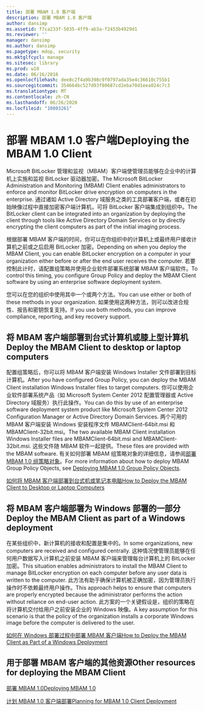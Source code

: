 ```yaml
---
title: 部署 MBAM 1.0 客户端
description: 部署 MBAM 1.0 客户端
author: dansimp
ms.assetid: f7ca233f-5035-4ff9-ab3a-f2453b4929d1
ms.reviewer: ''
manager: dansimp
ms.author: dansimp
ms.pagetype: mdop, security
ms.mktglfcycl: manage
ms.sitesec: library
ms.prod: w10
ms.date: 06/16/2016
ms.openlocfilehash: dee8c2f4a9b398c9f0797ada35e4c36610c755b1
ms.sourcegitcommit: 354664bc527d93f80687cd2eba70d1eea024c7c3
ms.translationtype: MT
ms.contentlocale: zh-CN
ms.lasthandoff: 06/26/2020
ms.locfileid: "10803261"
---
```

# <span data-ttu-id="380d3-103">部署 MBAM 1.0 客户端</span><span class="sxs-lookup"><span data-stu-id="380d3-103">Deploying the MBAM 1.0 Client</span></span>


<span data-ttu-id="380d3-104">Microsoft BitLocker 管理和监视（MBAM）客户端使管理员能够在企业中的计算机上实施和监视 BitLocker 驱动器加密。</span><span class="sxs-lookup"><span data-stu-id="380d3-104">The Microsoft BitLocker Administration and Monitoring (MBAM) Client enables administrators to enforce and monitor BitLocker drive encryption on computers in the enterprise.</span></span> <span data-ttu-id="380d3-105">通过诸如 Active Directory 域服务之类的工具部署客户端，或者在初始映像过程中直接加密客户端计算机，可将 BitLocker 客户端集成到组织中。</span><span class="sxs-lookup"><span data-stu-id="380d3-105">The BitLocker client can be integrated into an organization by deploying the client through tools like Active Directory Domain Services or by directly encrypting the client computers as part of the initial imaging process.</span></span>

<span data-ttu-id="380d3-106">根据部署 MBAM 客户端的时间，你可以在你组织中的计算机上或最终用户接收计算机之前或之后启用 BitLocker 加密。</span><span class="sxs-lookup"><span data-stu-id="380d3-106">Depending on when you deploy the MBAM Client, you can enable BitLocker encryption on a computer in your organization either before or after the end user receives the computer.</span></span> <span data-ttu-id="380d3-107">若要控制此计时，请配置组策略并使用企业软件部署系统部署 MBAM 客户端软件。</span><span class="sxs-lookup"><span data-stu-id="380d3-107">To control this timing, you configure Group Policy and deploy the MBAM Client software by using an enterprise software deployment system.</span></span>

<span data-ttu-id="380d3-108">您可以在您的组织中使用其中一个或两个方法。</span><span class="sxs-lookup"><span data-stu-id="380d3-108">You can use either or both of these methods in your organization.</span></span> <span data-ttu-id="380d3-109">如果使用这两种方法，则可以改进合规性、报告和密钥恢复支持。</span><span class="sxs-lookup"><span data-stu-id="380d3-109">If you use both methods, you can improve compliance, reporting, and key recovery support.</span></span>

## <span data-ttu-id="380d3-110">将 MBAM 客户端部署到台式计算机或膝上型计算机</span><span class="sxs-lookup"><span data-stu-id="380d3-110">Deploy the MBAM Client to desktop or laptop computers</span></span>


<span data-ttu-id="380d3-111">配置组策略后，你可以将 MBAM 客户端安装 Windows Installer 文件部署到目标计算机。</span><span class="sxs-lookup"><span data-stu-id="380d3-111">After you have configured Group Policy, you can deploy the MBAM Client installation Windows Installer files to target computers.</span></span> <span data-ttu-id="380d3-112">你可以使用企业软件部署系统产品（如 Microsoft System Center 2012 配置管理器或 Active Directory 域服务）执行此操作。</span><span class="sxs-lookup"><span data-stu-id="380d3-112">You can do this by use of an enterprise software deployment system product like Microsoft System Center 2012 Configuration Manager or Active Directory Domain Services.</span></span> <span data-ttu-id="380d3-113">两个可用的 MBAM 客户端安装 Windows 安装程序文件 MBAMClient-64bit.msi 和 MBAMClient-32bit.msi。</span><span class="sxs-lookup"><span data-stu-id="380d3-113">The two available MBAM Client installation Windows Installer files are MBAMClient-64bit.msi and MBAMClient-32bit.msi.</span></span> <span data-ttu-id="380d3-114">这些文件随 MBAM 软件一起提供。</span><span class="sxs-lookup"><span data-stu-id="380d3-114">These files are provided with the MBAM software.</span></span> <span data-ttu-id="380d3-115">有关如何部署 MBAM 组策略对象的详细信息，请参阅[部署 MBAM 1.0 组策略对象](deploying-mbam-10-group-policy-objects.md)。</span><span class="sxs-lookup"><span data-stu-id="380d3-115">For more information about how to deploy MBAM Group Policy Objects, see [Deploying MBAM 1.0 Group Policy Objects](deploying-mbam-10-group-policy-objects.md).</span></span>

[<span data-ttu-id="380d3-116">如何将 MBAM 客户端部署到台式机或笔记本电脑</span><span class="sxs-lookup"><span data-stu-id="380d3-116">How to Deploy the MBAM Client to Desktop or Laptop Computers</span></span>](how-to-deploy-the-mbam-client-to-desktop-or-laptop-computers-mbam-1.md)

## <span data-ttu-id="380d3-117">将 MBAM 客户端部署为 Windows 部署的一部分</span><span class="sxs-lookup"><span data-stu-id="380d3-117">Deploy the MBAM Client as part of a Windows deployment</span></span>


<span data-ttu-id="380d3-118">在某些组织中，新计算机的接收和配置是集中的。</span><span class="sxs-lookup"><span data-stu-id="380d3-118">In some organizations, new computers are received and configured centrally.</span></span> <span data-ttu-id="380d3-119">这种情况使管理员能够在任何用户数据写入计算机之前安装 MBAM 客户端来管理每台计算机上的 BitLocker 加密。</span><span class="sxs-lookup"><span data-stu-id="380d3-119">This situation enables administrators to install the MBAM Client to manage BitLocker encryption on each computer before any user data is written to the computer.</span></span> <span data-ttu-id="380d3-120">此方法有助于确保计算机被正确加密，因为管理员执行操作时不依赖最终用户操作。</span><span class="sxs-lookup"><span data-stu-id="380d3-120">This approach helps to ensure that computers are properly encrypted because the administrator performs the action without reliance on end-user action.</span></span> <span data-ttu-id="380d3-121">此方案的一个关键假设是，组织的策略在将计算机交付给用户之前安装企业的 Windows 映像。</span><span class="sxs-lookup"><span data-stu-id="380d3-121">A key assumption for this scenario is that the policy of the organization installs a corporate Windows image before the computer is delivered to the user.</span></span>

[<span data-ttu-id="380d3-122">如何在 Windows 部署过程中部署 MBAM 客户端</span><span class="sxs-lookup"><span data-stu-id="380d3-122">How to Deploy the MBAM Client as Part of a Windows Deployment</span></span>](how-to-deploy-the-mbam-client-as-part-of-a-windows-deployment-mbam-1.md)

## <span data-ttu-id="380d3-123">用于部署 MBAM 客户端的其他资源</span><span class="sxs-lookup"><span data-stu-id="380d3-123">Other resources for deploying the MBAM Client</span></span>


[<span data-ttu-id="380d3-124">部署 MBAM 1.0</span><span class="sxs-lookup"><span data-stu-id="380d3-124">Deploying MBAM 1.0</span></span>](deploying-mbam-10.md)

[<span data-ttu-id="380d3-125">计划 MBAM 1.0 客户端部署</span><span class="sxs-lookup"><span data-stu-id="380d3-125">Planning for MBAM 1.0 Client Deployment</span></span>](planning-for-mbam-10-client-deployment.md)

 

 





